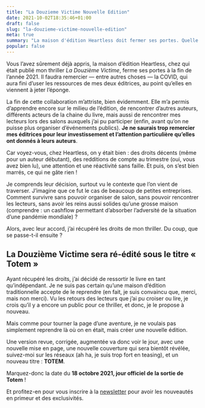 ```yaml
---
title: "La Douzieme Victime Nouvelle Edition"
date: 2021-10-02T18:35:46+01:00
draft: false
slug: "la-douzieme-victime-nouvelle-edition"
meta: true
summary: "La maison d'édition Heartless doit fermer ses portes. Quelle seconde vie pour mon thriller ?"
popular: false
---
```




Vous l’avez sûrement déjà appris, la maison d’édition Heartless, chez qui était publié mon thriller _La Douzième Victime_, ferme ses portes à la fin de l’année 2021. Il faudra remercier — entre autres choses — la COVID, qui aura fini d’user les ressources de mes deux éditrices, au point qu’elles en viennent à jeter l’éponge.

La fin de cette collaboration m’attriste, bien évidemment. Elle m’a permis d’apprendre encore sur le milieu de l’édition, de rencontrer d’autres auteurs, différents acteurs de la chaine du livre, mais aussi de rencontrer mes lecteurs lors des salons auxquels j’ai pu participer (enfin, avant qu’on ne puisse plus organiser d’événements publics). **Je ne saurais trop remercier mes éditrices pour leur investissement et l’attention particulière qu’elles ont donnés à leurs auteurs**.

Car voyez-vous, chez Heartless, on y était bien : des droits décents (même pour un auteur débutant), des redditions de compte au trimestre (oui, vous avez bien lu), une attention et une réactivité sans faille. Et puis, on s’est bien marrés, ce qui ne gâte rien !

Je comprends leur décision, surtout vu le contexte que l’on vient de traverser. J’imagine que ce fut le cas de beaucoup de petites entreprises. Comment survivre sans pouvoir organiser de salon, sans pouvoir rencontrer les lecteurs, sans avoir les reins aussi solides qu’une grosse maison (comprendre : un cashflow permettant d’absorber l’adversité de la situation d’une pandémie mondiale) ?

Alors, avec leur accord, j’ai récupéré les droits de mon thriller. Du coup, que se passe-t-il ensuite ?
## La Douzième Victime sera ré-édité sous le titre « Totem »

Ayant récupéré les droits, j’ai décidé de ressortir le livre en tant qu’indépendant. Je ne suis pas certain qu’une maison d’édition traditionnelle accepte de le reprendre (en fait, je suis convaincu que, merci, mais non merci). Vu les retours des lecteurs que j’ai pu croiser ou lire, je crois qu’il y a encore un public pour ce thriller, et donc, je le propose à nouveau.

Mais comme pour tourner la page d’une aventure, je ne voulais pas simplement reprendre là où on en était, mais créer une nouvelle édition.

Une version revue, corrigée, augmentée va donc voir le jour, avec une nouvelle mise en page, une nouvelle couverture qui sera bientôt révélée, suivez-moi sur les réseaux (ah ha, je suis trop fort en teasing), et un nouveau titre : **TOTEM**.

Marquez-donc la date du **18 octobre 2021, jour officiel de la sortie de Totem** !

Et profitez-en pour vous inscrire à la [newsletter](https://www.cyrilvallee.com/) pour avoir les nouveautés en primeur et des exclusivités.
